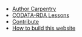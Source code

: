
+ [Author Carpentry](./)
+ [CODATA-RDA Lessons](CODATA-RDA)
+ [Contribute](Contributing.html)
+ [How to build this website](How-to-build-this-website.html)

